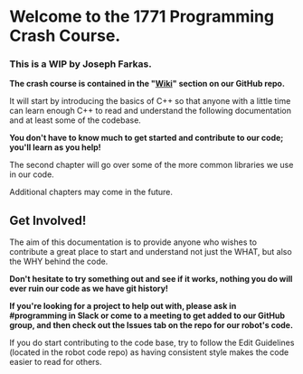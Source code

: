 # Welcome to the 1771 Programming Crash Course. 

### This is a WIP by Joseph Farkas.

**The crash course is contained in the "[Wiki](https://github.com/TEAM1771/Crash-Course/wiki)" section on our GitHub repo.**

It will start by introducing the basics of C++ so that anyone with a little time can learn enough C++ to read and understand the following documentation and at least some of the codebase. 

**You don't have to know much to get started and contribute to our code; you'll learn as you help!** 

The second chapter will go over some of the more common libraries we use in our code. 

Additional chapters may come in the future.

## Get Involved!
The aim of this documentation is to provide anyone who wishes to contribute a great place to start and understand not just the WHAT, but also the WHY behind the code.

**Don't hesitate to try something out and see if it works, nothing you do will ever ruin our code as we have git history!**

**If you're looking for a project to help out with, please ask in #programming in Slack or come to a meeting to get added to our GitHub group, and then check out the Issues tab on the repo for our robot's code.**

If you do start contributing to the code base, try to follow the Edit Guidelines (located in the robot code repo) as having consistent style makes the code easier to read for others.
